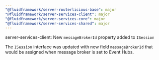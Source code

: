 ```yaml
---
"@fluidframework/server-routerlicious-base": major
"@fluidframework/server-services-client": major
"@fluidframework/server-services-core": major
"@fluidframework/server-services-shared": major
---
```


server-services-client: New `messageBrokerId` property added to `ISession`

The `ISession` interface was updated with new field `messageBrokerId` that would be assigned when message broker is set to Event Hubs.
